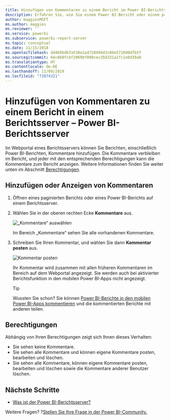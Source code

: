 ```yaml
---
title: Hinzufügen von Kommentaren zu einem Bericht im Power BI-Berichtsserver
description: Erfahren Sie, wie Sie einem Power BI-Bericht oder einem paginierten Bericht auf einem Power BI-Berichtsserver oder einem SQL Server Reporting Services-Berichtsserver Kommentare hinzufügen können.
author: maggiesMSFT
ms.author: maggies
ms.reviewer: ''
ms.service: powerbi
ms.subservice: powerbi-report-server
ms.topic: conceptual
ms.date: 11/15/2018
ms.openlocfilehash: dd469bdbfa530a1a4728494d3c06e571600dfb5f
ms.sourcegitcommit: 64c860fcbf2969bf089cec358331a1fc1e0d39a8
ms.translationtype: HT
ms.contentlocale: de-DE
ms.lasthandoff: 11/09/2019
ms.locfileid: "73874321"
---
```

# <a name="add-comments-to-a-report-in-a-report-server---power-bi-report-server"></a>Hinzufügen von Kommentaren zu einem Bericht in einem Berichtsserver – Power BI-Berichtsserver

Im Webportal eines Berichtsservers können Sie Berichten, einschließlich Power BI-Berichten, Kommentare hinzufügen. Die Kommentare verbleiben im Bericht, und jeder mit den entsprechenden Berechtigungen kann die Kommentare zum Bericht anzeigen. Weitere Informationen finden Sie weiter unten im Abschnitt [Berechtigungen](#permissions).

## <a name="add-or-view-comments"></a>Hinzufügen oder Anzeigen von Kommentaren

1. Öffnen eines paginierten Berichts oder eines Power BI-Berichts auf einem Berichtsserver.
2. Wählen Sie in der oberen rechten Ecke **Kommentare** aus.

    ![„Kommentare“ auswählen](media/add-comments/report-server-web-portal-comments-button.png)

    Im Bereich „Kommentare“ sehen Sie alle vorhandenen Kommentare.
3. Schreiben Sie Ihren Kommentar, und wählen Sie dann **Kommentar posten** aus.

    ![Kommentar posten](media/add-comments/report-server-web-portal-comments-pane.png)

    Ihr Kommentar wird zusammen mit allen früheren Kommentaren im Bereich auf dem Webportal angezeigt. Sie werden auch bei aktivierter Berichtsfunktion in den mobilen Power BI-Apps nicht angezeigt.

   > [!TIP]
   > Wussten Sie schon? Sie können [Power BI-Berichte in den mobilen Power BI-Apps kommentieren](../consumer/mobile/mobile-annotate-and-share-a-tile-from-the-mobile-apps.md) und die kommentierten Berichte mit anderen teilen.

## <a name="permissions"></a>Berechtigungen

Abhängig von Ihren Berechtigungen zeigt sich Ihnen dieses Verhalten:

* Sie sehen keine Kommentare.
* Sie sehen alle Kommentare und können eigene Kommentare posten, bearbeiten und löschen.
* Sie sehen alle Kommentare, können eigene Kommentare posten, bearbeiten und löschen sowie die Kommentare anderer Benutzer löschen.

## <a name="next-steps"></a>Nächste Schritte
* [Was ist der Power BI-Berichtsserver?](get-started.md)  

Weitere Fragen? ?[Stellen Sie Ihre Frage in der Power BI-Community.](https://community.powerbi.com/)


